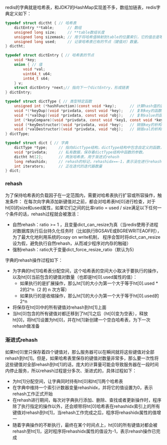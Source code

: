 redis的字典就是哈希表，和JDK7的HashMap实现差不多，数组加链表，redis字典定义如下：
```c
typedef struct dictht { // 哈希表
    dictEntry **table;      // 数组
    unsigned long size;     // **table数组长度
    unsigned long sizemask; // 用于将哈希值映射到table的位置索引，它的值总是等于size - 1。
    unsigned long used;     // 记录哈希表已有的节点（键值对）数量。
} dictht;

typedef struct dictEntry { // 哈希表的节点
    void *key;
    union { // 值
        void *val;
        uint64_t u64;
        int64_t s64;
    } v;
    struct dictEntry *next;// 指向下一个dictEntry，形成链表
} dictEntry;

typedef struct dictType { // 类型特定函数
    unsigned int (*hashFunction)(const void *key);      // 计算hash值的函数
    void *(*keyDup)(void *privdata, const void *key);   // 复制key的函数
    void *(*valDup)(void *privdata, const void *obj);   // 复制value的函数
    int (*keyCompare)(void *privdata, const void *key1, const void *key2);  // 比较key的函数
    void (*keyDestructor)(void *privdata, void *key);   // 销毁key的析构函数
    void (*valDestructor)(void *privdata, void *obj);   // 销毁val的析构函数
} dictType;

typedef struct dict { // 字典
    dictType *type;     // 指向dictType结构，dictType结构中包含自定义的函数，这些函数使得key和value能够存储任何类型的数据。
    void *privdata;     // 私有数据，保存着dictType结构中函数的参数。
    dictht ht[2];       // 两张哈希表，用于渐进式rehash
    long rehashidx;     // rehash的标记，rehashidx==-1，表示没在进行rehash
    int iterators;      // 正在迭代的迭代器数量
} dict;
```

### rehash
为了保持哈希表的负载因子在一定范围内，需要对哈希表执行扩容或所容操作，触发条件：
在每次向字典添加新键值对之前，都会对哈希表ht[0]进行检查，对于ht[0]的size和used属性，如果它们之间的比率ratio = used / size满足以下任何一个条件的话，rehash过程就会被激活：
- 自然rehash：ratio >= 1 ，且变量dict_can_resize为真（当redis使用子进程对数据库执行后台持久化任务时（比如执行BGSAVE或BGREWRITEAOF时），为了最大化地利用系统的copy on write机制， 程序会暂时将dict_can_resize设为假，避免执行自然rehash，从而减少程序对内存的触碰）
- 强制rehash：ratio大于变量dict_force_resize_ratio（默认为5）

字典的rehash操作过程如下：
- 为字典的ht[1]哈希表分配空间，这个哈希表的空间大小取决于要执行的操作，以及ht[0]当前包含的键值对数量（也即是ht[0].used属性的值）：
  - 如果执行的是扩展操作，那么ht[1]的大小为第一个大于等于ht[0].used * 2的2^n（2 的 n 次方幂）
  - 如果执行的是收缩操作，那么ht[1]的大小为第一个大于等于ht[0].used的2^n
- 将保存在ht[0]中的所有键值对rehash到ht[1]上面
- 当ht[0]包含的所有键值对都迁移到了ht[1]之后（ht[0]变为空表），释放ht[0]，将ht[1]设置为ht[0]，并在ht[1]新创建一个空白哈希表，为下一次rehash做准备

### 渐进式rehash
如果ht[0]里只保存着四个键值对，那么服务器可以在瞬间就将这些键值对全部rehash到ht[1]。但是，如果哈希表里保存的键值对数量非常多，那么要一次性将这些键值对全部rehash到ht[1]的话，庞大的计算量可能会导致服务器在一段时间内停止服务，所以rehash过程是分多次、渐进式的，具体过程如下：
- 为ht[1]分配空间，让字典同时持有ht[0]和ht[1]两个哈希表
- 在字典中维持一个索引计数器变量rehashidx，并将它的值设置为0，表示rehash工作正式开始
- 在rehash进行期间，每次对字典执行添加、删除、查找或者更新操作时，程序除了执行指定的操作以外，还会顺带将ht[0]哈希表在rehashidx索引上的所有键值对rehash到ht[1]，当rehash工作完成之后，程序将rehashidx属性的值增一
- 随着字典操作的不断执行，最终在某个时间点上，ht[0]的所有键值对都会被rehash至ht[1]，这时程序将rehashidx属性的值设为-1，表示rehash操作已完成